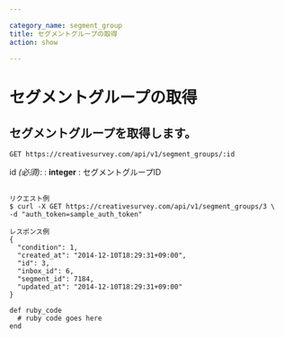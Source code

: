 ```yaml
---

category_name: segment_group
title: セグメントグループの取得
action: show

---
```


# セグメントグループの取得

## セグメントグループを取得します。

`GET https://creativesurvey.com/api/v1/segment_groups/:id`

id _(必須)_:
: __integer__
: セグメントグループID

~~~

リクエスト例
$ curl -X GET https://creativesurvey.com/api/v1/segment_groups/3 \
-d "auth_token=sample_auth_token"

レスポンス例
{
  "condition": 1,
  "created_at": "2014-12-10T18:29:31+09:00",
  "id": 3,
  "inbox_id": 6,
  "segment_id": 7184,
  "updated_at": "2014-12-10T18:29:31+09:00"
}
~~~

~~~
def ruby_code
  # ruby code goes here
end
~~~

